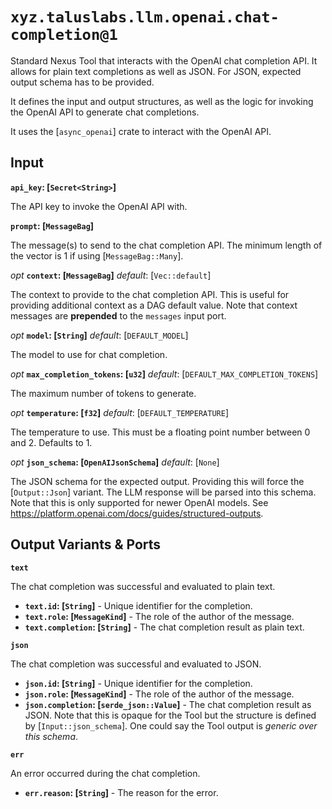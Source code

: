 # `xyz.taluslabs.llm.openai.chat-completion@1`

Standard Nexus Tool that interacts with the OpenAI chat completion API. It allows for plain text completions as well as JSON. For JSON, expected output schema has to be provided.

It defines the input and output structures, as well as the logic for invoking the OpenAI API to generate chat completions.

It uses the [`async_openai`] crate to interact with the OpenAI API.

## Input

**`api_key`: [`Secret<String>`]**

The API key to invoke the OpenAI API with.

**`prompt`: [`MessageBag`]**

The message(s) to send to the chat completion API. The minimum length of the vector is 1 if using [`MessageBag::Many`].

_opt_ **`context`: [`MessageBag`]** _default_: [`Vec::default`]

The context to provide to the chat completion API. This is useful for providing additional context as a DAG default value. Note that context messages are **prepended** to the `messages` input port.

_opt_ **`model`: [`String`]** _default_: [`DEFAULT_MODEL`]

The model to use for chat completion.

_opt_ **`max_completion_tokens`: [`u32`]** _default_: [`DEFAULT_MAX_COMPLETION_TOKENS`]

The maximum number of tokens to generate.

_opt_ **`temperature`: [`f32`]** _default_: [`DEFAULT_TEMPERATURE`]

The temperature to use. This must be a floating point number between 0 and 2. Defaults to 1.

_opt_ **`json_schema`: [`OpenAIJsonSchema`]** _default_: [`None`]

The JSON schema for the expected output. Providing this will force the [`Output::Json`] variant. The LLM response will be parsed into this schema. Note that this is only supported for newer OpenAI models. See <https://platform.openai.com/docs/guides/structured-outputs>.

## Output Variants & Ports

**`text`**

The chat completion was successful and evaluated to plain text.

- **`text.id`: [`String`]** - Unique identifier for the completion.
- **`text.role`: [`MessageKind`]** - The role of the author of the message.
- **`text.completion`: [`String`]** - The chat completion result as plain text.

**`json`**

The chat completion was successful and evaluated to JSON.

- **`json.id`: [`String`]** - Unique identifier for the completion.
- **`json.role`: [`MessageKind`]** - The role of the author of the message.
- **`json.completion`: [`serde_json::Value`]** - The chat completion result as JSON. Note that this is opaque for the Tool but the structure is defined by [`Input::json_schema`]. One could say the Tool output is _generic over this schema_.

**`err`**

An error occurred during the chat completion.

- **`err.reason`: [`String`]** - The reason for the error.
